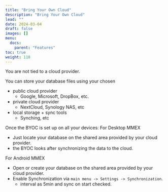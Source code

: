 ```yaml
---
title: "Bring Your Own Cloud"
description: "Bring Your Own Cloud"
lead: ""
date: 2024-03-04
draft: false
images: []
menu:
  docs:
    parent: "Features"
toc: true
weight: 110
---
```


You are not tied to a cloud provider. 

You can store your database files using your chosen 
- public cloud provider
    - Google, Microsoft, DropBox, etc.
- private cloud provider
    - NextCloud, Synology NAS, etc
- local storage + sync tools
  - Synching, etc

Once the BYOC is set up on all your devices:
For Desktop MMEX
- Just locate your database on the shared area provided by your cloud provider.
- the BYOC looks after synchronizing the data to the cloud.

For Android MMEX
-  Open or create your database on the shared area provided by your cloud provider.
-  Enable Synchronization via `main menu -> Settings -> Synchronization`.
    - interval as 5min and sync on start checked.
